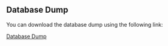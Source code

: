## Database Dump

You can download the database dump using the following link:

[Database Dump](https://drive.google.com/file/d/1cPF3lK8KpyRVssGNmNLJdkfLss0FXLW-/view?usp=sharing)
